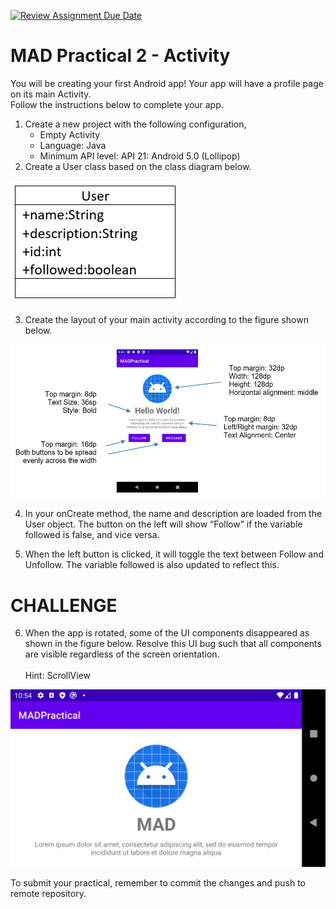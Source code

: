 [![Review Assignment Due Date](https://classroom.github.com/assets/deadline-readme-button-24ddc0f5d75046c5622901739e7c5dd533143b0c8e959d652212380cedb1ea36.svg)](https://classroom.github.com/a/LN_cOFtV)
# MAD Practical 2 - Activity
You will be creating your first Android app! Your app will have a profile page on its main Activity.<br/>
Follow the instructions below to complete your app.

1. Create a new project with the following configuration,
    * Empty Activity
    * Language: Java
    * Minimum API level: API 21: Android 5.0 (Lollipop)
2. Create a User class based on the class diagram below.

![User Class Diagram](/images/user_cd.png)

3. Create the layout of your main activity according to the figure shown below.

![Screen Mockup](/images/screen_mock.png)

4. In your onCreate method, the name and description are loaded from the User object. The button on the left will show “Follow” if the variable followed is false, and vice versa.

5.	When the left button is clicked, it will toggle the text between Follow and Unfollow. The variable followed is also updated to reflect this.

# CHALLENGE
6.	When the app is rotated, some of the UI components disappeared as shown in the figure below. Resolve this UI bug such that all components are visible regardless of the screen orientation.<br/><br/>Hint: ScrollView

![Horizontal Rotation](/images/Screenshot_1617792845.png)

To submit your practical, remember to commit the changes and push to remote repository.
